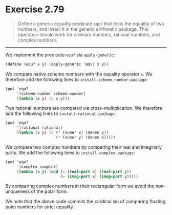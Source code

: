 # Exercise 2.79

> Define a generic equality predicate `equ?` that tests the equality of two numbers, and install it in the generic arithmetic package.
> This operation should work for ordinary numbers, rational numbers, and complex numbers.

---

We implement the predicate `equ?` via `apply-generic`:
```scheme
(define (equ? x y) (apply-generic 'equ? x y))
```

We compare native scheme numbers with the equality operator `=`.
We therefore add the following lines to `install-scheme-number-package`:
```scheme
(put 'equ?
     '(scheme-number scheme-number)
     (lambda (x y) (= x y)))
```

Two rational numbers are compared via cross-multiplication.
We therefore add the following lines to `install-rational-package`:
```scheme
(put 'equ?
     '(rational rational)
     (lambda (x y) (= (* (numer x) (denom y))
                      (* (numer y) (denom x)))))
```

We compare two complex numbers by comparing their real and imaginary parts.
We add the following lines to `install-complex-package`:
```scheme
(put 'equ?
     '(complex complex)
     (lambda (x y) (and (= (real-part x) (real-part y))
                        (= (imag-part x) (imag-part y)))))
```
By comparing complex numbers in their rectangular form we avoid the non-uniqueness of the polar form.

We note that the above code commits the cardinal sin of comparing floating point numbers for strict equality.
